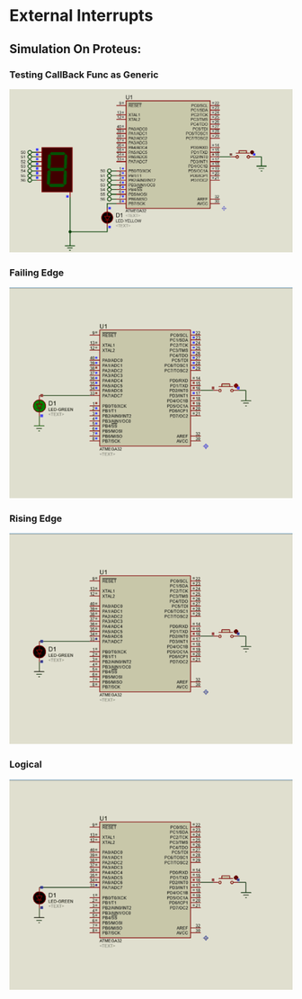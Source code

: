 # External Interrupts
## Simulation On Proteus:
### Testing CallBack Func as Generic
![gitHub](https://github.com/MostafaEdrees11/AVR/blob/master/AVR%20Tasks/EXTI_Driver/Proteus/Toggle_Led_and_INC_SevSeg_Rising.gif)
### Failing Edge
![gitHub](https://github.com/MostafaEdrees11/AVR/blob/master/AVR%20Tasks/EXTI_Driver/Proteus/Failing_Edge.gif)
### Rising Edge
![gitHub](https://github.com/MostafaEdrees11/AVR/blob/master/AVR%20Tasks/EXTI_Driver/Proteus/Rising_Edge.gif)
### Logical
![gitHub](https://github.com/MostafaEdrees11/AVR/blob/master/AVR%20Tasks/EXTI_Driver/Proteus/Logical%20.gif)
